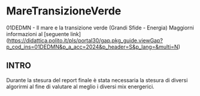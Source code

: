 # MareTransizioneVerde
01DEDMN - Il mare e la transizione verde (Grandi Sfide - Energia)
Maggiorni informazioni al [seguente link] (https://didattica.polito.it/pls/portal30/gap.pkg_guide.viewGap?p_cod_ins=01DEDMN&p_a_acc=2024&p_header=S&p_lang=&multi=N)
## INTRO

Durante la stesura del report finale è stata necessaria la stesura di diversi algorirmi al fine di valutare al meglio i diversi mix energerici.

